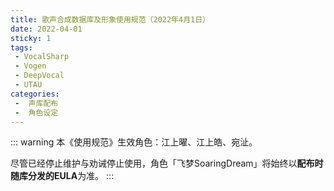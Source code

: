 ```yaml
---
title: 歌声合成数据库及形象使用规范（2022年4月1日）
date: 2022-04-01
sticky: 1
tags:
 - VocalSharp
 - Vogen
 - DeepVocal
 - UTAU
categories:
 -  声库配布
 -  角色设定
---
```


::: warning
本《使用规范》生效角色：江上曜、江上皓、宛沚。

尽管已经停止维护与劝诫停止使用，角色「飞梦SoaringDream」将始终以**配布时随库分发的EULA**为准。
:::

